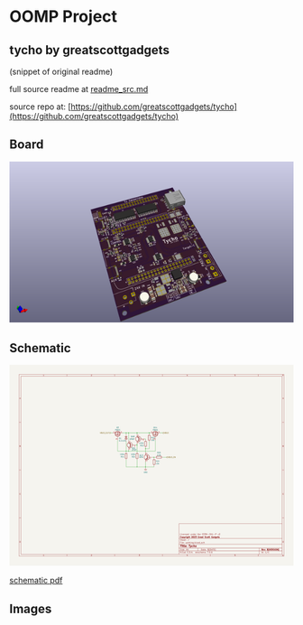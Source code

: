 # OOMP Project  
## tycho  by greatscottgadgets  
  
(snippet of original readme)  
  
  
  full source readme at [readme_src.md](readme_src.md)  
  
source repo at: [https://github.com/greatscottgadgets/tycho](https://github.com/greatscottgadgets/tycho)  
## Board  
  
[![working_3d.png](working_3d_600.png)](working_3d.png)  
## Schematic  
  
[![working_schematic.png](working_schematic_600.png)](working_schematic.png)  
  
[schematic pdf](working_schematic.pdf)  
## Images  
